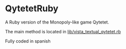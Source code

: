 # QytetetRuby
A Ruby version of the Monopoly-like game Qytetet.

The main method is located in [lib/vista_textual_qytetet.rb](https://github.com/davidpeinao/NapakalakiRuby/blob/master/lib/vista_textual_qytetet.rb)

Fully coded in spanish
